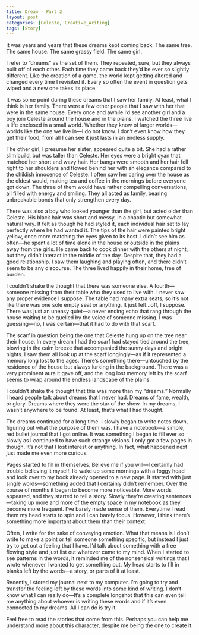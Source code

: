 ```yaml
---
title: Dream - Part 2
layout: post
categories: [Celeste, Creative_Writing]
tags: [Story]
---
```

It was years and years that these dreams kept coming back. The same tree. The same house. The same grassy field. The same girl.

I refer to “dreams” as the set of them. They repeated, sure, but they always built off of each other. Each time they came back they’d be ever so slightly different. Like the creation of a game, the world kept getting altered and changed every time I revisited it. Every so often the event in question gets wiped and a new one takes its place. 

It was some point during these dreams that I saw her family. At least, what I think is her family. There were a few other people that I saw with her that were in the same house. Every once and awhile I’d see another girl and a boy join Celeste around the house and in the plains. I watched the three live a life enclosed in a small world. Whether they know of larger worlds—worlds like the one we live in—I do not know. I don’t even know how they get their food, from all I can see it just lasts in an endless supply. 

The other girl, I presume her sister, appeared quite a bit. She had a rather slim build, but was taller than Celeste. Her eyes were a bright cyan that matched her short and wavy hair. Her bangs were smooth and her hair fell right to her shoulders and flowed behind her with an elegance compared to the childish innocence of Celeste. I often saw her caring over the house as the oldest would, making tea and coffee in the mornings before everyone got down. The three of them would have rather compelling conversations, all filled with energy and smiling. They all acted as family, bearing unbreakable bonds that only strengthen every day.

There was also a boy who looked younger than the girl, but acted older than Celeste. His black hair was short and messy, in a chaotic but somewhat natural way. It felt as though he had styled it, each individual hair set to lay perfectly where he had wanted it. The tips of the hair were painted bright yellow, once more matching the eyes given to its host. I didn’t see him as often—he spent a lot of time alone in the house or outside in the plains away from the girls. He came back to cook dinner with the others at night, but they didn’t interact in the middle of the day. Despite that, they had a good relationship. I saw them laughing and playing often, and there didn’t seem to be any discourse. The three lived happily in their home, free of burden.

I couldn’t shake the thought that there was someone else. A fourth—someone missing from their table who they used to live with. I never saw any proper evidence I suppose. The table had many extra seats, so it’s not like there was one sole empty seat or anything. It just felt...off, I suppose. There was just an uneasy quiet—a never ending echo that rang through the house waiting to be quelled by the voice of someone missing. I was guessing—no, I was certain—that it had to do with that scarf.
	
The scarf in question being the one that Celeste hung up on the tree near their house. In every dream I had the scarf had stayed tied around the tree, blowing in the calm breeze that accompanied the sunny days and bright nights. I saw them all look up at the scarf longingly—as if it represented a memory long lost to the ages. There’s something there—untouched by the residence of the house but always lurking in the background. There was a very prominent aura it gave off, and the long lost memory left by the scarf seems to wrap around the endless landscape of the plains.

I couldn’t shake the thought that this was more than my “dreams.” Normally I heard people talk about dreams that I never had. Dreams of fame, wealth, or glory. Dreams where they were the star of the show. In my dreams, I wasn’t anywhere to be found. At least, that’s what I had thought.

The dreams continued for a long time. I slowly began to write notes down, figuring out what the purpose of them was. I have a notebook—a simple, red bullet journal that I got online. It was something I began to fill ever so slowly as I continued to have such strange visions. I only got a few pages in though. It’s not that I lost interest or anything. In fact, what happened next just made me even more curious.

Pages started to fill in themselves. Believe me if you will—I certainly had trouble believing it myself. I’d wake up some mornings with a foggy head and look over to my book already opened to a new page. It started with just single words—something added that I certainly didn’t remember. Over the course of months it began to become more noticeable. More words appeared, and they started to tell a story. Slowly they’re creating sentences—taking up more and more of the empty space in my notebook as they become more frequent. I’ve barely made sense of them. Everytime I read them my head starts to spin and I can barely focus. However, I think there’s something more important about them than their context. 

Often, I write for the sake of conveying emotion. What that means is I don’t write to make a point or tell someone something specific, but instead I just try to get out a feeling that I have. I’d talk about something with a free flowing style and just list out whatever came to my mind. When I started to see patterns in the words, it reminded me of the nonsensical writings that I wrote whenever I wanted to get something out. My head starts to fill in blanks left by the words—a story, or parts of it at least.

Recently, I stored my journal next to my computer. I’m going to try and transfer the feeling left by these words into some kind of writing. I don’t know what I can really do—It’s a complete longshot that this can even tell me anything about whoever is writing these words and if it’s even connected to my dreams. All I can do is try it.

Feel free to read the stories that come from this. Perhaps you can help me understand more about this character, despite me being the one to create it.
	
